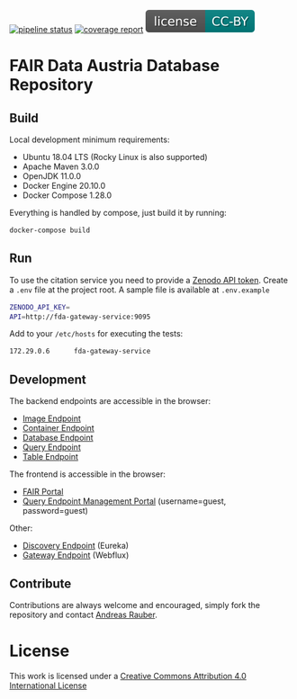 [![pipeline status](https://gitlab.phaidra.org/fair-data-austria-db-repository/fda-services/badges/master/pipeline.svg)](https://gitlab.phaidra.org/fair-data-austria-db-repository/fda-services/-/commits/master)
[![coverage report](https://gitlab.phaidra.org/fair-data-austria-db-repository/fda-services/badges/master/coverage.svg)](https://gitlab.phaidra.org/fair-data-austria-db-repository/fda-services/-/commits/master)
[![license](.gitlab-ci/license.svg)](http://creativecommons.org/licenses/by/4.0/)

# FAIR Data Austria Database Repository

## Build

Local development minimum requirements:

- Ubuntu 18.04 LTS (Rocky Linux is also supported)
- Apache Maven 3.0.0
- OpenJDK 11.0.0
- Docker Engine 20.10.0
- Docker Compose 1.28.0

Everything is handled by compose, just build it by running:

```bash
docker-compose build
```

## Run

To use the citation service you need to provide a
[Zenodo API token](https://zenodo.org/account/settings/applications/tokens/new/). Create a `.env` file at the project
root. A sample file is available at `.env.example`

```bash
ZENODO_API_KEY=
API=http://fda-gateway-service:9095
```

Add to your `/etc/hosts` for executing the tests:

```bash
172.29.0.6      fda-gateway-service
```

## Development

The backend endpoints are accessible in the browser:

- [Image Endpoint](http://localhost:9091/swagger-ui/)
- [Container Endpoint](http://localhost:9091/swagger-ui/)
- [Database Endpoint](http://localhost:9092/swagger-ui/)
- [Query Endpoint](http://localhost:9093/swagger-ui/)
- [Table Endpoint](http://localhost:9094/swagger-ui/)

The frontend is accessible in the browser:

- [FAIR Portal](http://localhost:3000)
- [Query Endpoint Management Portal](http://localhost:15672) (username=guest, password=guest)

Other:

- [Discovery Endpoint](http://localhost:9090/) (Eureka)
- [Gateway Endpoint](http://localhost:9095/swagger-ui/) (Webflux)

## Contribute

Contributions are always welcome and encouraged, simply fork the repository and
contact [Andreas Rauber](http://www.ifs.tuwien.ac.at/~andi/).

# License

This work is licensed under
a [Creative Commons Attribution 4.0 International License](http://creativecommons.org/licenses/by/4.0/)